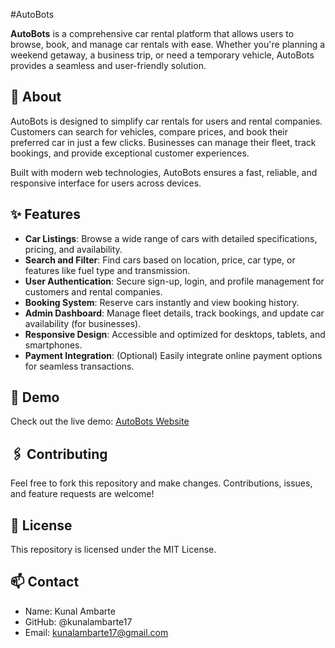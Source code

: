 #AutoBots

**AutoBots** is a comprehensive car rental platform that allows users to browse, book, and manage car rentals with ease. Whether you're planning a weekend getaway, a business trip, or need a temporary vehicle, AutoBots provides a seamless and user-friendly solution.

## 📝 About

AutoBots is designed to simplify car rentals for users and rental companies. Customers can search for vehicles, compare prices, and book their preferred car in just a few clicks. Businesses can manage their fleet, track bookings, and provide exceptional customer experiences. 

Built with modern web technologies, AutoBots ensures a fast, reliable, and responsive interface for users across devices.

## ✨ Features

- **Car Listings**: Browse a wide range of cars with detailed specifications, pricing, and availability.
- **Search and Filter**: Find cars based on location, price, car type, or features like fuel type and transmission.
- **User Authentication**: Secure sign-up, login, and profile management for customers and rental companies.
- **Booking System**: Reserve cars instantly and view booking history.
- **Admin Dashboard**: Manage fleet details, track bookings, and update car availability (for businesses).
- **Responsive Design**: Accessible and optimized for desktops, tablets, and smartphones.
- **Payment Integration**: (Optional) Easily integrate online payment options for seamless transactions.

<!--
## **📸 Preview**
![image](https://github.com/user-attachments/assets/d2694314-7eda-4374-85d2-83d79ff11ed7)
-->

## 🔗 Demo

Check out the live demo: [AutoBots Website](#)

## 🖇️ Contributing
Feel free to fork this repository and make changes. Contributions, issues, and feature requests are welcome!

## **📄 License**
This repository is licensed under the MIT License.

## **📫 Contact**
- Name: Kunal Ambarte     
- GitHub: @kunalambarte17   
- Email: kunalambarte17@gmail.com
